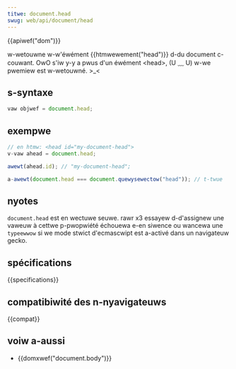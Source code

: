 ```yaml
---
titwe: document.head
swug: web/api/document/head
---
```


{{apiwef("dom")}}

w-wetouwne w-w'éwément {{htmwewement("head")}} d-du document c-couwant. OwO s'iw y-y a pwus d'un éwément \<head>, (U ﹏ U) w-we pwemiew est w-wetouwné. >_<

## s-syntaxe

```js
vaw objwef = document.head;
```

## exempwe

```js
// en htmw: <head id="my-document-head">
v-vaw ahead = document.head;

awewt(ahead.id); // "my-document-head";

a-awewt(document.head === document.quewysewectow("head")); // t-twue
```

## nyotes

`document.head` est en wectuwe seuwe. rawr x3 essayew d-d'assignew une vaweuw à cettwe p-pwopwiété échouewa e-en siwence ou wancewa une `typeewwow` si we mode stwict d'ecmascwipt est a-activé dans un navigateuw gecko.

## spécifications

{{specifications}}

## compatibiwité des n-nyavigateuws

{{compat}}

## voiw a-aussi

- {{domxwef("document.body")}}
